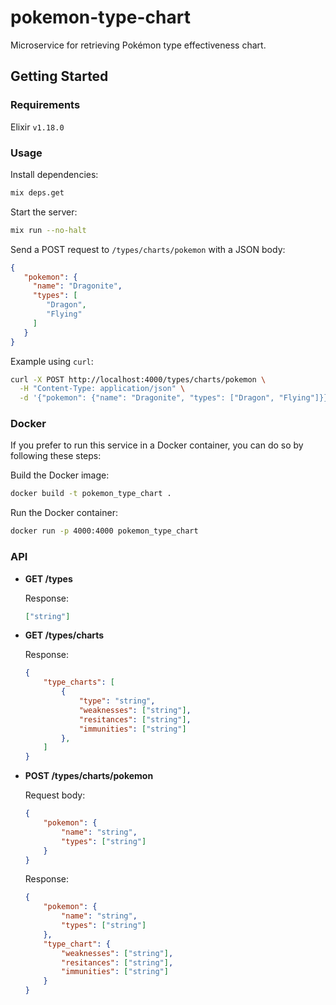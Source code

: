 # pokemon-type-chart

Microservice for retrieving Pokémon type effectiveness chart.

## Getting Started

### Requirements

Elixir `v1.18.0`

### Usage

Install dependencies:

```sh
mix deps.get
```

Start the server:

```sh
mix run --no-halt
```

Send a POST request to `/types/charts/pokemon` with a JSON body:

```json
{
   "pokemon": {
     "name": "Dragonite",
     "types": [
        "Dragon",
        "Flying"
     ]
   }
}
```

Example using `curl`:

```sh
curl -X POST http://localhost:4000/types/charts/pokemon \
  -H "Content-Type: application/json" \
  -d '{"pokemon": {"name": "Dragonite", "types": ["Dragon", "Flying"]}}'
```

### Docker

If you prefer to run this service in a Docker container, you can do so by following these steps:

Build the Docker image:
```sh
docker build -t pokemon_type_chart .
```

Run the Docker container:
```sh
docker run -p 4000:4000 pokemon_type_chart
```

### API

- **GET /types**

    Response:
    ```json
    ["string"]
    ```

- **GET /types/charts**

    Response:
    ```json
    {
        "type_charts": [
            {
                "type": "string",
                "weaknesses": ["string"],
                "resitances": ["string"],
                "immunities": ["string"]
            },
        ]
    }
    ```

- **POST /types/charts/pokemon**

    Request body:
    ```json
    {
        "pokemon": {
            "name": "string",
            "types": ["string"]
        }
    }
    ```
    Response:
    ```json
    {
        "pokemon": {
            "name": "string",
            "types": ["string"]
        },
        "type_chart": {
            "weaknesses": ["string"],
            "resitances": ["string"],
            "immunities": ["string"]
        }
    }
    ```

